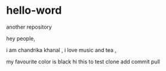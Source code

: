 # hello-word
another repository 

hey people,

i am chandrika khanal , i love music and tea ,

my favourite color is black
hi this to  test clone add commit pull

